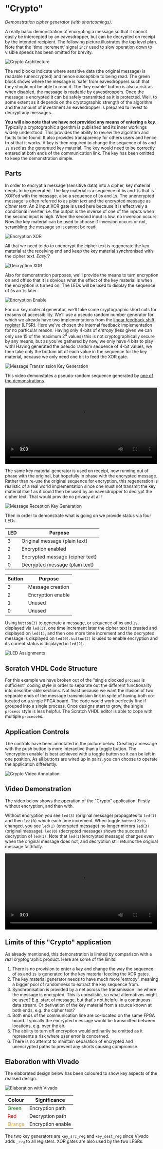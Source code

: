 # "Crypto"

_Demonstration cipher generator (with shortcomings)_.

A really basic demonstration of encrypting a message so that it cannot easily be intercepted by an eavesdropper, but can be decrypted on receipt by the intended recipient. The following picture illustrates the top level plan. Note that the 'time increment' signal `incr` used to slow operation down to visible speeds has been omitted for brevity.

![Crypto Architecture](images/circuit_diagrams/crypto.png)

The red blocks indicate where sensitive data (the original message) is readable (unencrypted) and hence susceptible to being read. The green block shows where the message is 'safe' from eavesdroppers such that they should not be able to read it. The 'key enable' button is also a risk as when disabled, the message is readable by eavesdroppers. Once the message is encrypted it can be safely transmitted as it is protected. Well, to some extent as it depends on the cryptographic strength of the algorithm and the amount of investment an eavesdropper is prepared to invest to decrypt any messages.

**You will also note that we have not provided any means of entering a _key_.** Typically a cryptographic algorithm is published and its inner workings widely understood. This provides the ability to review the algorithm and faults to be found. It also provides transparency for others users and hence trust that it works. A key is then required to change the sequence of `0`s and `1`s used as the generated key material. The key would need to be correctly entered at both ends of the communication link. The key has been omitted to keep the demonstration simple.

## Parts

In order to encrypt a message (sensitive data) into a cipher, key material needs to be generated. The key material is a sequence of `0`s and `1`s that is XOR'ed with the message, also a sequence of `0`s and `1`s. The unencrypted message is often referred to as _plain text_ and the encrypted message as _cipher text_. An 2 input XOR gate is used here because it is effectively a conditional inverter, i.e. the output is the inverse of one of the inputs when the second input is high. When the second input is low, no inversion occurs. Now the key material can be used to choose if inversion occurs or not, scrambling the message so it cannot be read.

![Encryption XOR](images/scratch_blocks/crypto_cipher_xor.png)

All that we need to do to unencrypt the cipher text is regenerate the key material at the receiving end and keep the key material synchronised with the cipher text. _Easy!?_

![Decryption XOR](images/scratch_blocks/crypto_plain_xor.png)

Also for demonstration purposes, we'll provide the means to turn encryption on and off so that it is obvious what the effect of the key material is when the encryption is turned on. The LEDs will be used to display the sequence of `0`s an `1`s later.

![Encryption Enable](images/scratch_blocks/crypto_cipher_enable.png)

For our key material generator, we'll take some cryptographic short cuts for reasons of accessibility. We'll use a pseudo random number generator for which we already have two implementations from the [linear feedback shift register](lfsr.md) (LFSR). Here we've chosen the internal feedback implementation for no particular reason. Having only 4-bits of _entropy_ (less given we can only use 15 of the maximum 2<sup>4</sup> values) this is not cryptographically secure by any means, but as you've gathered by now, we only have 4 bits to play with! Having generated the pseudo random sequence of 4-bit values, we then take only the bottom bit of each value in the sequence for the key material, because we only need one bit to feed the XOR gate.

![Message Transmission Key Generation](images/scratch_blocks/crypto_src_key_gen.png)

This video demonstates a pseudo-random sequence generated by [one of the demonstrations](lfsr.md).

<video width="100%" controls style="max-width:500px">
  <source src="./images/lfsr_internal.mp4" type="video/mp4">
</video>

The same key material generator is used on receipt, now running out of phase with the original, but hopefully in phase with the encrypted message. Rather than re-use the original sequence for encryption, this regeneration is realistic of a real world implementation since one must not transmit the key material itself as it could then be used by an eavesdropper to decrypt the cipher text. That would provide no privacy at all!

![Message Reception Key Generation](images/scratch_blocks/crypto_dest_key_gen.png)

Then in order to demonstrate what is going on we provide status via four LEDs.

| LED | Purpose                         |
|-----|---------------------------------|
|  3  | Original message (plain text)   |
|  2  | Encryption enabled              |
|  1  | Encrypted message (cipher text) |
|  0  | Decrypted message (plain text)  |

| Button | Purpose           |
|--------|-------------------|
|    3   | Message creation  |
|    2   | Encryption enable |
|    1   | Unused            |
|    0   | Unused            |

Using `button(3)` to generate a message, or sequence of `0`s and `1`s, displayed via `led(3)`, one time increment later the cipher text is created and displayed on `led(1)`, and then one more time increment and the decrypted message is displayed on `led(0)`. `button(2)` is used to enable encryption and its current status is displayed in `led(2)`.

![LED Assignments](images/scratch_blocks/crypto_display.png)

## Scratch VHDL Code Structure

For this example we have broken out of the "single clocked `process` is sufficient" coding style in order to separate out the different functionality into describe-able sections. Not least because we want the illusion of two separate ends of the message transmission link in spite of having both co-located on a single FPGA board. The code would work perfectly fine if grouped into a single process. Once designs start to grow, the single `process` style is less helpful. The Scratch VHDL editor is able to cope with multiple `process`es.

## Application Controls

The controls have been annotated in the picture below. Creating a message with the push button is more interactive than a toggle button. The 'encryption enable' is best achieved with a toggle button so it can be left in one position. As all buttons are wired up in pairs, you can choose to operate the application differently.

![Crypto Video Annotation](images/crypto_video_annotated.png)

## Video Demonstration

The video below shows the operation of the "Crypto" application. Firstly without encryption, and then with.

Without encryption you see `led(3)` (original message) propagates to `led(1)` and then `led(0)` which each time increment. When toggle `button(2)` is changed, you see `led(1)` (encrypted message) no longer mirrors `led(3)` (original message). `led(0)` (decrypted message) shows the successful decryption of `led(1)`. Note that `led(1)`(encrypted message) changes even when the original message does not, and decryption still returns the original message faithfully.

<video width="100%" controls style="max-width:500px">
  <source src="./images/crypto.mp4" type="video/mp4">
</video>

## Limits of this "Crypto" application

As already mentioned, this demonstration is limited by comparison with a real cryptographic product. Here are some of the limits:

1. There is no provision to enter a _key_ and change the way the sequence of `0`s and `1`s is generated for the key material feeding the XOR gates.
2. The key material generator needs to have much more 'entropy', meaning a bigger pool of randomness to extract the key sequence from.
3. Synchronisation is provided by a net across the transmission line where the message is encrypted. This is unrealistic, so what alternatives might be used? E.g. start of message, but that's not helpful in a continuous data stream. Or derivation of the key material from a source known at both ends, e.g. the cipher text?
4. Both ends of the communication line are co-located on the same FPGA board. Typically the encrypted message would be transmitted between locations, e.g. over the air.
5. The ability to turn off encryption would ordinarily be omitted as it represents a risk where user error is concerned.
6. There is no attempt to maintain separation of encrypted and unencrypted paths to prevent any shorts causing compromise.

## Elaboration with Vivado

The elaborated design below has been coloured to show key aspects of the realised design.

![Elaboration with Vivado](images/vivado/crypto.png)

| Colour                                   | Significance      |
|------------------------------------------|-------------------|
| <span style="color:green">Green</span>   | Encryption path   |
| <span style="color:red">Red</span>       | Decryption path   |
| <span style="color:orange">Orange</span> | Encryption enable |

The two key generators are `key_src_reg` and `key_dest_reg` since Vivado adds `_reg` to all registers. XOR gates are also used by the two LFSRs.
